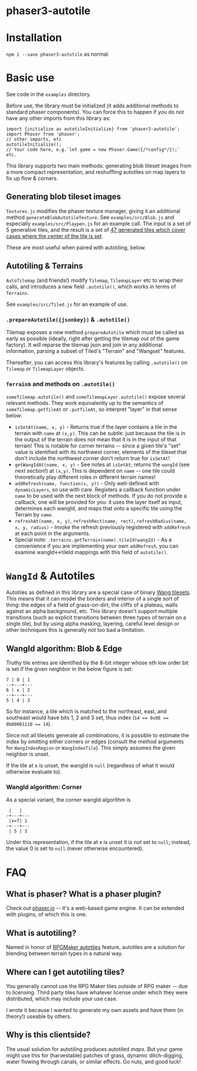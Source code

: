 # phaser3-autotile

# Installation
`npm i --save phaser3-autotile` as normal.

# Basic use
See code in the `examples` directory.

Before use, the library must be initialized (it adds additional methods to standard phaser components). You can force this to happen if you do not have any other imports from this library as:
```
import {initialize as autotileInitialize} from 'phaser3-autotile';
import Phaser from 'phaser';
// other imports, etc
autotileInitialize();
// Your code here, e.g.`let game = new Phaser.Game({/*config*/});` etc.
```

This library supports two main methods: generating blob tileset images from a more compact representation, and reshuffling autotiles on map layers to fix up flow & corners.

## Generating blob tileset images
`Textures.js` modifies the phaser texture manager, giving it an additional method `generateBlobAutotileTexture`. See `examples/src/Blob.js` and especially `examples/src/Playpen.js` for an example call. The input is a set of 5 generative tiles, and the result is a set of [47 generated tiles which cover cases where the center of the tile is set](http://www.cr31.co.uk/stagecast/wang/blob.html).

These are most useful when paired with autotiling, below.

## Autotiling & Terrains
`AutoTilemap` (and friends!) modify `Tilemap`, `TilemapLayer` etc to wrap their calls, and introduces a new field `.autotile()`, which works in terms of `Terrains`.

See `examples/src/Tiled.js` for an example of use.

### `.prepareAutotile({jsonkey})` & `.autotile()`
Tilemap exposes a new method `prepareAutotile` which must be called as early as possible (ideally, right after getting the tilemap out of the game factory). It will reparse the tilemap json and join in any additional information, parsing a subset of Tiled's "Terrain" and "Wangset" features.

Thereafter, you can access this library's features by calling `.autotile()` on `Tilemap` or `TilemapLayer` objects.

### `Terrain`s and methods on `.autotile()`
`someTilemap.autotile()` and `someTilemapLayer.autotile()` expose several relevant methods. They work equivalently up to the semantics of `someTilemap.getTileAt` or `.putTileAt`, so interpret "layer" in that sense below:
* `isSetAt(name, x, y)` - Returns true if the layer contains a tile in the terrain with `name` at `(x,y)`. This can be subtle: just because the tile is in the output of the terrain does not mean that it is in the input of that terrain! This is notable for corner terrains -- since a given tile's "set" value is identified with its northwest corner, elements of the tileset that don't include the northwest corner don't return true for `isSetAt`!
* `getWangIdAt(name, x, y)` - See notes at `isSetAt`; returns the `wangId` (see next section!) at `(x,y)`. This is dependent on `name` -- one tile could theoretically play different roles in different terrain names!
* `addRefresh(name, function(x, y))` - Only well-defined with `dynamicLayers`, so use with care. Registers a callback function under `name` to be used with the next block of methods. If you do not provide a callback, one will be provided for you: it uses the layer itself as input, determines each wangId, and maps that onto a specific tile using the Terrain by `name`.
* `refreshAt(name, x, y)`, `refreshRect(name, rect)`, `refreshRadius(name, x, y, radius)` - Invoke the refresh previously registered with `addRefresh` at each point in the arguments.
* Special note: `.terrains.getTerrain(name).tileId(wangId)` - As a convenience if you are implementing your own `addRefresh`, you can examine wangId<->tileId mappings with this field of `autotile()`.

# `WangId` & Autotiles
Autotiles as defined in this library are a special case of binary [Wang tilesets](http://www.cr31.co.uk/stagecast/wang/intro.html). This means that it can model the borders and interior of a single sort of thing: the edges of a field of grass-on-dirt, the cliffs of a plateau, walls against an alpha background, etc. This library doesn't support multiple transitions (such as explicit transitions between three types of terrain on a single tile), but by using alpha masking, layering, careful level design or other techniques this is generally not too bad a limitation.

## WangId algorithm: Blob & Edge
Truthy tile entries are identified by the 8-bit integer whose nth low order bit is set if the given neighbor in the below figure is set:
```
7 | 0 | 1
--+---+---
6 | x | 2
--+---+---
5 | 4 | 3
```
So for instance, a tile which is matched to the northeast, east, and southeast would have bits 1, 2 and 3 set, thus index (`14 == 0x0E == 0b00001110 == 14`).

Since not all tilesets generate all combinations, it is possible to estimate the index by omitting either corners or edges (consult the method arguments for `WangIndexRegion` or `WangIndexTile`). This simply assumes the given neighbor is unset.

If the tile at x is unset, the wangId is `null` (regardless of what it would otherwise evaluate to).

### WangId algorithm: Corner
As a special variant, the corner wangId algorithm is
```
 |   |   
-+---+---
 |x=7| 1
-+---+---
 | 5 | 3
```
Under this representation, if the tile at x is unset it is *not* set to `null`; instead, the value 0 is set to `null` (never otherwise encountered).

# FAQ

## What is phaser? What is a phaser plugin?
Check out [phaser.io]() -- it's a web-based game engine. It can be extended with plugins, of which this is one.

## What is autotiling?
Named in honor of [RPGMaker autotiles](https://blog.rpgmakerweb.com/tutorials/tutorial-how-autotiles-work/) feature, autotiles are a solution for blending between terrain types in a natural way.

## Where can I get autotiling tiles?
You generally cannot use the RPG Maker tiles outside of RPG maker -- due to licensing. Third party tiles have whatever license under which they were distributed, which may include your use case.

I wrote it because I wanted to generate my own assets and have them (in theory!) useable by others.

## Why is this clientside?
The usual solution for autotiling produces autotiled *maps*. But your game might use this for (harvestable) patches of grass, dynamic ditch-digging, water flowing through canals, or similar effects. Go nuts, and good luck!